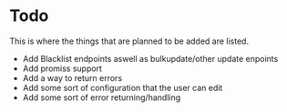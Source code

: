 # Todo

This is where the things that are planned to be added are listed.

* Add Blacklist endpoints aswell as bulkupdate/other update enpoints
* Add promiss support
* Add a way to return errors
* Add some sort of configuration that the user can edit
* Add some sort of error returning/handling
